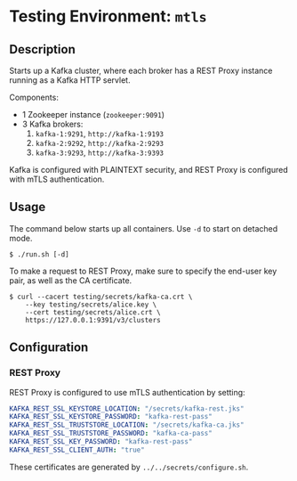 # Testing Environment: `mtls`

## Description

Starts up a Kafka cluster, where each broker has a REST Proxy instance running as a Kafka HTTP
servlet.

Components:

  * 1 Zookeeper instance (`zookeeper:9091`)
  * 3 Kafka brokers:
    1. `kafka-1:9291`, `http://kafka-1:9193`
    2. `kafka-2:9292`, `http://kafka-2:9293`
    3. `kafka-3:9293`, `http://kafka-3:9393`

Kafka is configured with PLAINTEXT security, and REST Proxy is configured with mTLS authentication.
    
## Usage

The command below starts up all containers. Use `-d` to start on detached mode.

```shell script
$ ./run.sh [-d] 
```

To make a request to REST Proxy, make sure to specify the end-user key pair, as well as the CA
certificate.

```shell script
$ curl --cacert testing/secrets/kafka-ca.crt \
    --key testing/secrets/alice.key \
    --cert testing/secrets/alice.crt \
    https://127.0.0.1:9391/v3/clusters
```

## Configuration

### REST Proxy

REST Proxy is configured to use mTLS authentication by setting:

```yaml
KAFKA_REST_SSL_KEYSTORE_LOCATION: "/secrets/kafka-rest.jks"
KAFKA_REST_SSL_KEYSTORE_PASSWORD: "kafka-rest-pass"
KAFKA_REST_SSL_TRUSTSTORE_LOCATION: "/secrets/kafka-ca.jks"
KAFKA_REST_SSL_TRUSTSTORE_PASSWORD: "kafka-ca-pass"
KAFKA_REST_SSL_KEY_PASSWORD: "kafka-rest-pass"
KAFKA_REST_SSL_CLIENT_AUTH: "true"
```

These certificates are generated by `../../secrets/configure.sh`.

